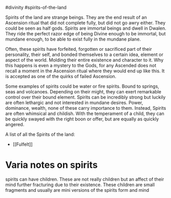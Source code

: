 #divinity #spirits-of-the-land

Spirits of the land are strange beings. They are the end result of an Ascension ritual that did not complete fully, but did not go awry either. They could be seen as half gods. Spirits are immortal beings and dwell in Dwalen. They ride the perfect razor edge of being Divine enough to be immortal, but mundane enough, to be able to exist fully in the mundane plane.

Often, these spirits have forfeited, forgotten or sacrificed part of their personality, their self, and bonded themselves to a certain idea, element or aspect of the world. Molding their entire existence and character to it. Why this happens is even a mystery to the Gods, for any Ascended does not recall a moment in the Ascension ritual where they would end up like this. It is accepted as one of the quirks of failed Ascension.

Some examples of spirits could be water or fire spirits. Bound to springs, seas and volcanoes. Depending on their might, they can exert remarkable control over their bound element. Spirits can be incredibly strong but luckily are often lethargic and not interested in mundane desires. Power, dominance, wealth, none of these carry importance to them. Instead, Spirits are often whimsical and childish. With the temperament of a child, they can be quickly swayed with the right boon or offer, but are equally as quickly angered.

A list of all the Spirits of the land:
- [[Fulfelt]] 

# Varia notes on spirits
spirits can have children. These are not really children but an affect of their mind further fracturing due to their existence. These children are small fragments and usually are mini versions of the spirits form and mind


